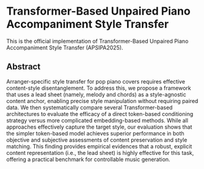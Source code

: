 # Transformer-Based Unpaired Piano Accompaniment Style Transfer
This is the official implementation of Transformer-Based Unpaired Piano Accompaniment Style Transfer (APSIPA2025).

## Abstract
Arranger-specific style transfer for pop piano covers requires effective content-style disentanglement. To address this, we propose a framework that uses a lead sheet (namely, melody and chords) as a style-agnostic content anchor, enabling precise style manipulation without requiring paired data. We then systematically compare several Transformer-based architectures to evaluate the efficacy of a direct token-based conditioning strategy versus more complicated embedding-based methods. While all approaches effectively capture the target style, our evaluation shows that the simpler token-based model achieves superior performance in both objective and subjective assessments of content preservation and style matching. This finding provides empirical evidences that a robust, explicit content representation (i.e., the lead sheet) is highly effective for this task, offering a practical benchmark for controllable music generation.
